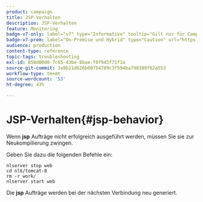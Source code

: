 ```yaml
---
product: campaign
title: JSP-Verhalten
description: JSP-Verhalten
feature: Monitoring
badge-v7-only: label="v7" type="Informative" tooltip="Gilt nur für Campaign Classic v7"
badge-v7-prem: label="On-Premise und Hybrid" type="Caution" url="https://experienceleague.adobe.com/docs/campaign-classic/using/installing-campaign-classic/architecture-and-hosting-models/hosting-models-lp/hosting-models.html?lang=de" tooltip="Gilt nur für Hybrid- und On-Premise-Bereitstellungen"
audience: production
content-type: reference
topic-tags: troubleshooting
exl-id: 858d00d0-7c65-43be-8bae-f0f945f71f1a
source-git-commit: 3a9b21d626b60754789c3f594ba798309f62a553
workflow-type: tm+mt
source-wordcount: '53'
ht-degree: 43%

---
```


# JSP-Verhalten{#jsp-behavior}



Wenn **jsp** Aufträge nicht erfolgreich ausgeführt werden, müssen Sie sie zur Neukompilierung zwingen.

Geben Sie dazu die folgenden Befehle ein:

```
nlserver stop web
cd nl6/tomcat-8
rm -r work/
nlserver start web
```

Die **jsp** Aufträge werden bei der nächsten Verbindung neu generiert.
